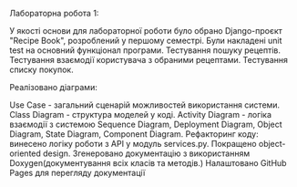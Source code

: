 Лабораторна робота 1:

У якості основи для лабораторної роботи було обрано Django-проєкт "Recipe Book", розроблений у першому семестрі. 
Були накладені unit test на основний функціонал програми. Тестування пошуку рецептів. Тестування взаємодії користувача з обраними рецептами. Тестування списку покупок.

Реалізовано діаграми:

Use Case - загальний сценарій можливостей використання системи.
Class Diagram - структура моделей у коді.
Activity Diagram -  логіка взаємодії з системою
Sequence Diagram, Deployment Diagram, Object Diagram, State Diagram, Component Diagram.
Рефакторинг коду: винесено логіку роботи з API у модуль services.py. Покращено object-oriented design. 
Згенеровано документацію з використанням Doxygen(документування всіх класів та методів.) Налаштовано GitHub Pages для перегляду документації


